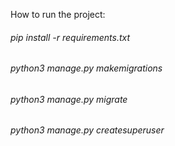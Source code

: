 How to run the project:


###### pip install -r requirements.txt
###### python3 manage.py makemigrations
###### python3 manage.py migrate
###### python3 manage.py createsuperuser


